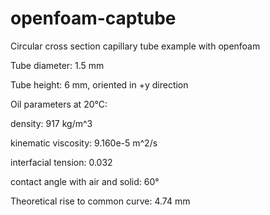 # openfoam-captube
Circular cross section capillary tube example with openfoam

Tube diameter: 1.5 mm

Tube height: 6 mm, oriented in +y direction

Oil parameters at 20°C:

density: 917 kg/m^3

kinematic viscosity: 9.160e-5 m^2/s

interfacial tension: 0.032

contact angle with air and solid: 60°

Theoretical rise to common curve: 4.74 mm

